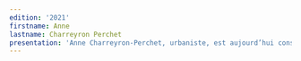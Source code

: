 ```yaml
---
edition: '2021'
firstname: Anne
lastname: Charreyron Perchet
presentation: 'Anne Charreyron-Perchet, urbaniste, est aujourd’hui consultante indépendante après avoir travaillé plusieurs années au sein du Ministère français de la Transition Ecologique et Solidaire  où elle était en charge des villes durables. Ses derniers travaux ont principalement porté sur les questions de résilience urbaine et d’innovation. Auteur de plusieurs rapports et articles sur le développement urbain durable, elle intervient  comme expert à l’échelle européenne dans des projets liés à la mobilité urbaine et aux villes intelligentes. Elle fait partie du Comité de rédaction de la revue Futuribles.'
---
```


